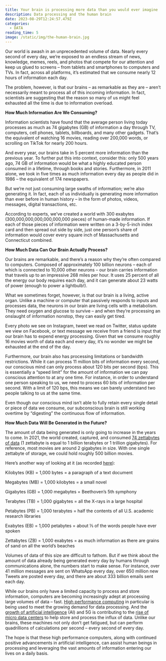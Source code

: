 ```yaml
---
title: Your brain is processing more data than you would ever imagine
description: Data processing and the human brain
date: 2023-08-29T12:24:57.479Z
categories:
  - DATA
reading_time: 5
image: /static/img/the-human-brain.jpg
---
```

Our world is awash in an unprecedented volume of data. Nearly every second of every day, we’re exposed to an endless stream of news, knowledge, memes, reels, and photos that compete for our attention and keep us glued to screens – from tablets and smartphones to computers and TVs. In fact, across all platforms, it’s estimated that we consume nearly 12 hours of information each day. 



The problem, however, is that our brains – as remarkable as they are – aren’t necessarily meant to process all of this incoming information. In fact, scientists are suggesting that the reason so many of us might feel exhausted all the time is due to information overload.



**How Much Information Are We Consuming?**



Information scientists have found that the average person living today processes as much as 74 gigabytes (GB) of information a day through TV, computers, cell phones, tablets, billboards, and many other gadgets. That’s the equivalent of watching 16 movies, reading over 200,000 words, or scrolling on TikTok for nearly 200 hours. 



And every year, our brains take in 5 percent more information than the previous year. To further put this into context, consider this: only 500 years ago, 74 GB of information would be what a highly educated person consumed in a lifetime, through books and stories. Furthermore, in 2011 alone, we took in five times as much information every day as people did in 1986 – the equivalent of 174 newspapers. 



But we’re not just consuming large swaths of information; we’re also generating it. In fact, each of us individually is generating more information than ever before in human history – in the form of photos, videos, messages, digital transactions, etc. 



According to experts, we’ve created a world with 300 exabytes (300,000,000,000,000,000,000 pieces) of human-made information. If each of those pieces of information were written on a 3-by-5-inch index card and then spread out side by side, just one person’s share of information would cover every square inch of Massachusetts and Connecticut combined. 



**How Much Data Can Our Brain Actually Process?**



Our brains are remarkable, and there’s a reason why they’re often compared to computers. Composed of approximately 100 billion neurons – each of which is connected to 10,000 other neurons – our brain carries information that travels up to an impressive 268 miles per hour. It uses 25 percent of all the energy our body requires each day, and it can generate about 23 watts of power (enough to power a lightbulb!). 



What we sometimes forget, however, is that our brain is a living, active organ. Unlike a machine or computer that passively responds to inputs and processes data, the neurons in our brain are living cells with a metabolism. They need oxygen and glucose to survive – and when they’re processing an onslaught of information nonstop, they can easily get tired. 



Every photo we see on Instagram, tweet we read on Twitter, status update we view on Facebook, or text message we receive from a friend is input that our brain has to expend energy processing. Given that we consume roughly 16 movies worth of data each and every day, it’s no wonder we might be exhausted at the end of the day. 



Furthermore, our brain also has processing limitations or bandwidth restrictions. While it can process 11 million bits of information every second, our conscious mind can only process about 120 bits per second (bps). This is essentially a “speed limit” for the amount of information we can pay conscious attention to at any one time. For instance, in order to understand one person speaking to us, we need to process 60 bits of information per second. With a limit of 120 bps, this means we can barely understand two people talking to us at the same time. 



Even though our conscious mind isn’t able to fully retain every single detail or piece of data we consume, our subconscious brain is still working overtime by “digesting” the continuous flow of information.



**How Much Data Will Be Generated in the Future?**



The amount of data being generated is only going to increase in the years to come. In 2021, the world created, captured, and consumed [74 zettabytes of data](https://financesonline.com/how-much-data-is-created-every-day/) (1 zettabyte is equal to 1 billion terabytes or 1 trillion gigabytes). For reference, most movies are around 2 gigabytes in size. With one single zettabyte of storage, we could hold roughly 500 billion movies.



Here’s another way of looking at it (as recorded [here](https://www.eecis.udel.edu/~amer/Table-Kilo-Mega-Giga---YottaBytes.html)):



Kilobytes (KB) = 1,000 bytes = a paragraph of a text document

Megabytes (MB) = 1,000 kilobytes = a small novel

Gigabytes (GB) = 1,000 megabytes = Beethoven’s 5th symphony

Terabytes (TB) = 1,000 gigabytes = all the X-rays in a large hospital

Petabytes (PB) = 1,000 terabytes = half the contents of all U.S. academic research libraries

Exabytes (EB) = 1,000 petabytes = about ⅕ of the words people have ever spoken

Zettabytes (ZB) = 1,000 exabytes = as much information as there are grains of sand on all the world’s beaches



Volumes of data of this size are difficult to fathom. But if we think about the amount of data already being generated every day by humans through communications alone, the numbers start to make sense. For instance, over 41 million messages are sent on WhatsApp every day, over 650 million new Tweets are posted every day, and there are about 333 billion emails sent each day. 



While our brains only have a limited capacity to process and store information, computers are becoming increasingly adept at processing large volumes of data – fast. [High performance computing](https://www.minecheck.com/posts/3-high-performance-computing-applications-and-examples/) in particular is being used to meet the growing demand for data processing. And the [growth of artificial intelligence](https://www.minecheck.com/posts/artificial-intelligence-digital-mining-the-need-for-more-compute/) (AI) and 5G is contributing to the [rise of micro data centers](https://www.minecheck.com/posts/micro-data-centers-the-future-of-computing/) to help store and process the influx of data. Unlike our brains, these machines not only don’t get fatigued, but can perform quadrillions of calculations per second – every second of every day. 



The hope is that these high performance computers, along with continued positive advancements in artificial intelligence, can assist human beings in processing and leveraging the vast amounts of information entering our lives on a daily basis.